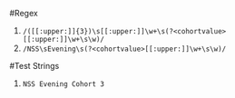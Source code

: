 #Regex

1. `/([[:upper:]]{3})\s[[:upper:]]\w+\s(?<cohortvalue>[[:upper:]]\w+\s\w)/`
2. `/NSS\sEvening\s(?<cohortvalue>[[:upper:]]\w+\s\w)/`


#Test Strings
1. `NSS Evening Cohort 3`
